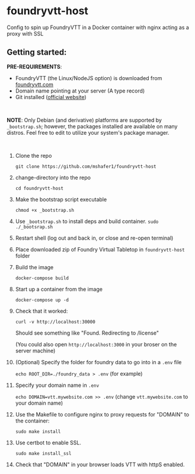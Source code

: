 # foundryvtt-host
Config to spin up FoundryVTT in a Docker container with nginx acting as a proxy with SSL

## Getting started:

**PRE-REQUIREMENTS**: 
* FoundryVTT (the Linux/NodeJS option) is downloaded from [foundryvtt.com](https://foundryvtt.com/)
* Domain name pointing at your server (A type record)
* Git installed ([official website](https://git-scm.com/downloads))

&nbsp;

**NOTE**: Only Debian (and derivative) platforms are supported by `_bootstrap.sh`; however, the packages installed are available on many distros. Feel free to edit to utilize your system's package manager.

&nbsp;

1. Clone the repo

    `git clone https://github.com/mshafer1/foundryvtt-host`

1. change-directory into the repo

    `cd foundryvtt-host`

1. Make the bootstrap script executable

    `chmod +x _bootstrap.sh`

1. Use `_bootstrap.sh` to install deps and build container.
    `sudo ./_bootsrap.sh`

1. Restart shell (log out and back in, or close and re-open terminal)

1. Place downloaded zip of Foundry Virtual Tabletop in `foundryvtt-host` folder

1. Build the image

    `docker-compose build`

1. Start up a container from the image

    `docker-compose up -d`

1. Check that it worked:

    `curl -v http://localhost:30000` 

    Should see something like "Found. Redirecting to /license"

    (You could also open `http://localhost:3000` in your broser on the server machine)

1. (Optional) Specify the folder for foundry data to go into in a `.env` file

    `echo ROOT_DIR=./foundry_data > .env` (for example)

1. Specify your domain name in `.env`

    `echo DOMAIN=vtt.mywebsite.com >> .env` (change `vtt.mywebsite.com` to your domain name)

1. Use the Makefile to configure nginx to proxy requests for "DOMAIN" to the container:

    `sudo make install`

1. Use certbot to enable SSL.

    `sudo make install_ssl`

1. Check that "DOMAIN" in your browser loads VTT with httpS enabled.

